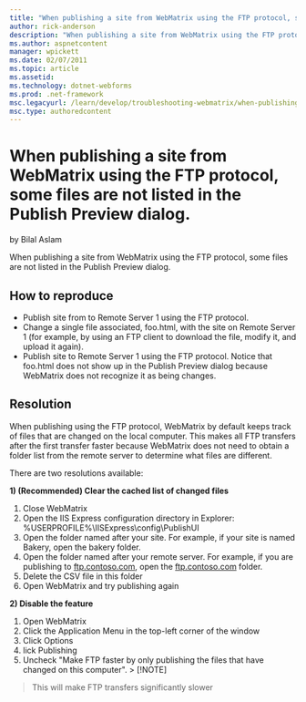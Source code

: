 ```yaml
---
title: "When publishing a site from WebMatrix using the FTP protocol, some files are not listed in the Publish Preview dialog. | Microsoft Docs"
author: rick-anderson
description: "When publishing a site from WebMatrix using the FTP protocol, some files are not listed in the Publish Preview dialog. How to reproduce Publish site from to..."
ms.author: aspnetcontent
manager: wpickett
ms.date: 02/07/2011
ms.topic: article
ms.assetid: 
ms.technology: dotnet-webforms
ms.prod: .net-framework
msc.legacyurl: /learn/develop/troubleshooting-webmatrix/when-publishing-a-site-from-webmatrix-using-the-ftp-protocol-some-files-are-not-listed-in-the-publish-preview-dialog
msc.type: authoredcontent
---
```

When publishing a site from WebMatrix using the FTP protocol, some files are not listed in the Publish Preview dialog.
====================
by Bilal Aslam

When publishing a site from WebMatrix using the FTP protocol, some files are not listed in the Publish Preview dialog.

## How to reproduce

- Publish site from to Remote Server 1 using the FTP protocol.
- Change a single file associated, foo.html, with the site on Remote Server 1 (for example, by using an FTP client to download the file, modify it, and upload it again).
- Publish site to Remote Server 1 using the FTP protocol. Notice that foo.html does not show up in the Publish Preview dialog because WebMatrix does not recognize it as being changes.

## Resolution

When publishing using the FTP protocol, WebMatrix by default keeps track of files that are changed on the local computer. This makes all FTP transfers after the first transfer faster because WebMatrix does not need to obtain a folder list from the remote server to determine what files are different.

There are two resolutions available:

**1) (Recommended) Clear the cached list of changed files**

1. Close WebMatrix
2. Open the IIS Express configuration directory in Explorer: %USERPROFILE%\IISExpress\config\PublishUI
3. Open the folder named after your site. For example, if your site is named Bakery, open the bakery folder.
4. Open the folder named after your remote server. For example, if you are publishing to [ftp.contoso.com](ftp://ftp.contoso.com/), open the [ftp.contoso.com](ftp://ftp.contoso.com/) folder.
5. Delete the CSV file in this folder
6. Open WebMatrix and try publishing again

**2) Disable the feature**

1. Open WebMatrix
2. Click the Application Menu in the top-left corner of the window
3. Click Options
4. lick Publishing
5. Uncheck "Make FTP faster by only publishing the files that have changed on this computer". > [!NOTE]
 > This will make FTP transfers significantly slower
